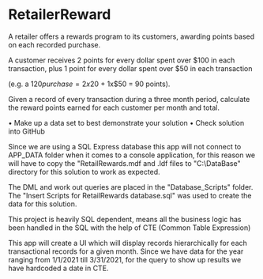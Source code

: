 # RetailerReward

A retailer offers a rewards program to its customers, awarding points based on each recorded purchase.

A customer receives 2 points for every dollar spent over $100 in each transaction, plus 1 point for every dollar spent over $50 in each transaction

(e.g. a $120 purchase = 2x$20 + 1x$50 = 90 points).

Given a record of every transaction during a three month period, calculate the reward points earned for each customer per month and total.

• Make up a data set to best demonstrate your solution
• Check solution into GitHub

Since we are using a SQL Express database this app will not connect to APP_DATA folder when it comes to a console application, for this reason we will have to copy the "RetailRewards.mdf and .ldf files to "C:\DataBase" directory for this solution to work as expected.

The DML and work out queries are placed in the "Database_Scripts" folder.  The "Insert Scripts for RetailRewards database.sql" was used to create the data for this solution.

This project is heavily SQL dependent, means all the business logic has been handled in the SQL with the help of CTE (Common Table Expression)

This app will create a UI which will display records hierarchically for each transactional records for a given month.  Since we have data for the year ranging from 1/1/2021 till 3/31/2021, for the query to show up results we have hardcoded a date in CTE.

